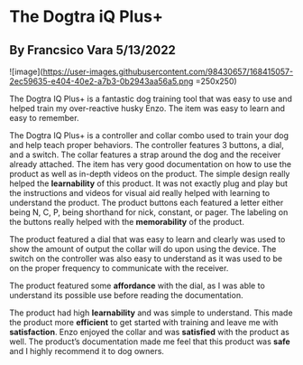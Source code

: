 # The Dogtra iQ Plus+
## By Francsico Vara 5/13/2022

![image](https://user-images.githubusercontent.com/98430657/168415057-2ec59635-e404-40e2-a7b3-0b2943aa56a5.png =250x250)

The Dogtra IQ Plus+ is a fantastic dog training tool that was easy to use and helped train my over-reactive husky Enzo. The item was easy to learn and easy to remember. 

The Dogtra IQ Plus+ is a controller and collar combo used to train your dog and help teach proper behaviors. The controller features 3 buttons, a dial, and a switch. The collar features a strap around the dog and the receiver already attached. The item has very good documentation on how to use the product as well as in-depth videos on the product. The simple design really helped the **learnability** of this product. It was not exactly plug and play but the instructions and videos for visual aid really helped with learning to understand the product. The product buttons each featured a letter either being N, C, P, being shorthand for nick, constant, or pager. The labeling on the buttons really helped with the **memorability** of the product. 

The product featured a dial that was easy to learn and clearly was used to show the amount of output the collar will do upon using the device. The switch on the controller was also easy to understand as it was used to be on the proper frequency to communicate with the receiver. 

The product featured some **affordance** with the dial, as I was able to understand its possible use before reading the documentation. 

The product had high **learnability** and was simple to understand. This made the product more **efficient** to get started with training and leave me with **satisfaction**. Enzo enjoyed the collar and was **satisfied** with the product as well. The product’s documentation made me feel that this product was **safe** and I highly recommend it to dog owners.

